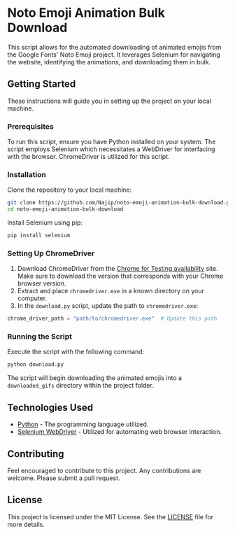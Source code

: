 # Noto Emoji Animation Bulk Download

This script allows for the automated downloading of animated emojis from the Google Fonts' Noto Emoji project. It leverages Selenium for navigating the website, identifying the animations, and downloading them in bulk.

## Getting Started

These instructions will guide you in setting up the project on your local machine.

### Prerequisites

To run this script, ensure you have Python installed on your system. The script employs Selenium which necessitates a WebDriver for interfacing with the browser. ChromeDriver is utilized for this script.

### Installation

Clone the repository to your local machine:

```bash
git clone https://github.com/Najip/noto-emoji-animation-bulk-download.git
cd noto-emoji-animation-bulk-download
```

Install Selenium using pip:

```bash
pip install selenium
```


### Setting Up ChromeDriver

1. Download ChromeDriver from the [Chrome for Testing availability](https://googlechromelabs.github.io/chrome-for-testing/) site. Make sure to download the version that corresponds with your Chrome browser version.
2. Extract and place `chromedriver.exe` in a known directory on your computer.
3. In the `download.py` script, update the path to `chromedriver.exe`:

```python
chrome_driver_path = "path/to/chromedriver.exe"  # Update this path
```

### Running the Script

Execute the script with the following command:

```bash
python download.py
```

The script will begin downloading the animated emojis into a `downloaded_gifs` directory within the project folder.

## Technologies Used

* [Python](https://www.python.org/) - The programming language utilized.
* [Selenium WebDriver](https://www.selenium.dev/documentation/en/) - Utilized for automating web browser interaction.

## Contributing

Feel encouraged to contribute to this project. Any contributions are welcome. Please submit a pull request.

## License

This project is licensed under the MIT License. See the [LICENSE](LICENSE) file for more details.
```

